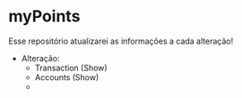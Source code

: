# myPoints


Esse repositório atualizarei as informações a cada alteração!

- Alteração:
  - Transaction (Show)
  - Accounts (Show)
  - 
